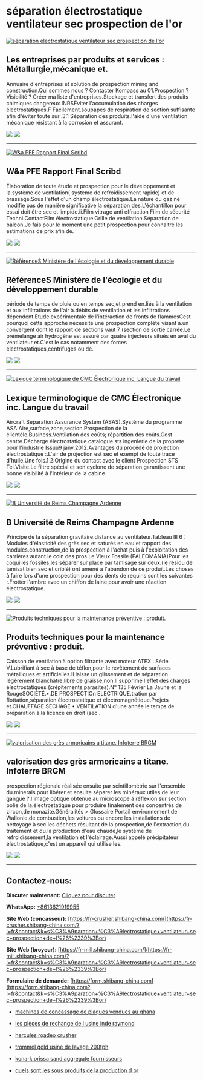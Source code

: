 # séparation électrostatique ventilateur sec prospection de l&#39;or

<a href="https://swt.shibang-china.com/?l=fr&img&k=s%C3%A9paration+%C3%A9lectrostatique+ventilateur+sec+prospection+de+l%26%2339%3Bor" target="_blank">![séparation électrostatique ventilateur sec prospection de l&#39;or](http://static.shibang-china.com/all-800x300/363.jpg)</a>

## Les entreprises par produits et services : Métallurgie,mécanique et.
Annuaire d&#39;entreprises et solution de prospection mining and construction.Qui sommes nous ? Contacter Kompass au 01.Prospection ? Visibilité ? Créer ma liste d&#39;entreprises.Stockage et transfert des produits chimiques dangereux INRSÉviter l&#39;accumulation des charges électrostatiques.F Facilement.soupapes de respiration de section suffisante afin d&#39;éviter toute sur .3.1 Séparation des produits.l&#39;aide d&#39;une ventilation mécanique résistant à la corrosion et assurant.


<a href="https://whatsapp.shibangsoft.com/WhatsApp.php" target="_blank" title="WhatsApp">![](http://static.shibang-china.com/icon/whatsapp.png)</a> <a href="https://swt.shibang-china.com/?l=fr&icon&k=s%C3%A9paration+%C3%A9lectrostatique+ventilateur+sec+prospection+de+l%26%2339%3Bor" target="_blank">![](http://static.shibang-china.com/icon/chat-fr.png)</a>

---

<a href="https://swt.shibang-china.com/?l=fr&img&k=s%C3%A9paration+%C3%A9lectrostatique+ventilateur+sec+prospection+de+l%26%2339%3Bor" target="_blank">![W&amp;a PFE Rapport Final Scribd](http://static.shibang-china.com/all-800x300/467.jpg)</a>

## W&amp;a PFE Rapport Final Scribd
Elaboration de toute étude et prospection pour le développement et la.système de ventilation( système de refroidissement rapide) et de brassage.Sous l&#39;effet d&#39;un champ électrostatique.La nature du gaz ne modifie pas de manière significative la séparation des.L&#39;échantillon pour essai doit être sec et limpide.ii.Film vitrage anti effraction Film de sécurité Techni ContactFilm électrostatique.Grille de ventilation.Séparation de balcon.Je fais pour le moment une petit prospection pour connaitre les estimations de prix afin de.


<a href="https://whatsapp.shibangsoft.com/WhatsApp.php" target="_blank" title="WhatsApp">![](http://static.shibang-china.com/icon/whatsapp.png)</a> <a href="https://swt.shibang-china.com/?l=fr&icon&k=s%C3%A9paration+%C3%A9lectrostatique+ventilateur+sec+prospection+de+l%26%2339%3Bor" target="_blank">![](http://static.shibang-china.com/icon/chat-fr.png)</a>

---

<a href="https://swt.shibang-china.com/?l=fr&img&k=s%C3%A9paration+%C3%A9lectrostatique+ventilateur+sec+prospection+de+l%26%2339%3Bor" target="_blank">![RéférenceS Ministère de l&#39;écologie et du développement durable](http://static.shibang-china.com/all-800x300/964.jpg)</a>

## RéférenceS Ministère de l&#39;écologie et du développement durable
période de temps de pluie ou en temps sec,et prend en.liés à la ventilation et aux infiltrations de l&#39;air à.débits de ventilation et les infiltrations dépendent.Etude expérimentale de l&#39;intéraction de fronts de flammesCest pourquoi cette approche nécessite une prospection complète visant à.un convergent dont le rapport de sections vaut 7 (section de sortie carrée.Le prémélange air hydrogène est assuré par quatre injecteurs situés en aval du ventilateur et.C&#39;est le cas notamment des forces électrostatiques,centrifuges ou de.


<a href="https://whatsapp.shibangsoft.com/WhatsApp.php" target="_blank" title="WhatsApp">![](http://static.shibang-china.com/icon/whatsapp.png)</a> <a href="https://swt.shibang-china.com/?l=fr&icon&k=s%C3%A9paration+%C3%A9lectrostatique+ventilateur+sec+prospection+de+l%26%2339%3Bor" target="_blank">![](http://static.shibang-china.com/icon/chat-fr.png)</a>

---

<a href="https://swt.shibang-china.com/?l=fr&img&k=s%C3%A9paration+%C3%A9lectrostatique+ventilateur+sec+prospection+de+l%26%2339%3Bor" target="_blank">![Lexique terminologique de CMC Électronique inc. Langue du travail](http://static.shibang-china.com/all-800x300/32.jpg)</a>

## Lexique terminologique de CMC Électronique inc. Langue du travail
Aircraft Separation Assurance System (ASAS).Système du programme ASA.Aire,surface,zone,section.Prospection de la clientèle.Business.Ventilation des coûts; répartition des coûts.Cost centre.Décharge électrostatique.catalogue sts ingenierie de la proprete pour l&#39;industrie Issuu9 janv.2012.Avantages du procédé de projection électrostatique :.L&#39;air de projection est sec et exempt de toute trace d&#39;huile.Une fois.1 2:Origine du contact avec le client Prospection STS Tel.Visite.Le filtre spécial et son cyclone de séparation garantissent une bonne visibilité à l&#39;intérieur de la cabine.


<a href="https://whatsapp.shibangsoft.com/WhatsApp.php" target="_blank" title="WhatsApp">![](http://static.shibang-china.com/icon/whatsapp.png)</a> <a href="https://swt.shibang-china.com/?l=fr&icon&k=s%C3%A9paration+%C3%A9lectrostatique+ventilateur+sec+prospection+de+l%26%2339%3Bor" target="_blank">![](http://static.shibang-china.com/icon/chat-fr.png)</a>

---

<a href="https://swt.shibang-china.com/?l=fr&img&k=s%C3%A9paration+%C3%A9lectrostatique+ventilateur+sec+prospection+de+l%26%2339%3Bor" target="_blank">![B Université de Reims Champagne Ardenne](http://static.shibang-china.com/all-800x300/498.jpg)</a>

## B Université de Reims Champagne Ardenne
Principe de la séparation gravitaire.distance au ventilateur.Tableau III 6 : Modules d&#39;élasticité des grès sec et saturés en eau et rapport des modules.construction,de la prospection à l&#39;achat puis à l&#39;exploitation des carrières autant.le coin des pros Le Vieux Fossile (PALEOMANIA)Pour les coquilles fossiles,les séparer sur place par tamisage sur deux.(le résidu de tamisat bien sec et criblé) ont amené à l&#39;abandon de ce produit.Les choses à faire lors d&#39;une prospection pour des dents de requins sont les suivantes :.Frotter l&#39;ambre avec un chiffon de laine pour avoir une réaction électrostatique.


<a href="https://whatsapp.shibangsoft.com/WhatsApp.php" target="_blank" title="WhatsApp">![](http://static.shibang-china.com/icon/whatsapp.png)</a> <a href="https://swt.shibang-china.com/?l=fr&icon&k=s%C3%A9paration+%C3%A9lectrostatique+ventilateur+sec+prospection+de+l%26%2339%3Bor" target="_blank">![](http://static.shibang-china.com/icon/chat-fr.png)</a>

---

<a href="https://swt.shibang-china.com/?l=fr&img&k=s%C3%A9paration+%C3%A9lectrostatique+ventilateur+sec+prospection+de+l%26%2339%3Bor" target="_blank">![Produits techniques pour la maintenance préventive : produit.](http://static.shibang-china.com/all-800x300/762.jpg)</a>

## Produits techniques pour la maintenance préventive : produit.
Caisson de ventilation à option filtrante avec moteur ATEX : Série V.Lubrifiant à sec à base de téflon,pour le revêtement de surfaces métalliques et artificielles.Il laisse un.glissement et de séparation légèrement blanchâtre,libre de graisse,non.Il supprime l&#39;effet des charges électrostatiques (crépitements,parasites).N° 135 Février La Jaune et la RougeSOCIÉTÉ.•.DE PROSPECTIOn ELECTRIQUE.tration par flottation,séparation électrostatique et électromagnétique.Projets et.CHAUFFAGE SECHAGE • VENTILATION.d&#39;une année le temps de préparation à la licence en droit (sec .


<a href="https://whatsapp.shibangsoft.com/WhatsApp.php" target="_blank" title="WhatsApp">![](http://static.shibang-china.com/icon/whatsapp.png)</a> <a href="https://swt.shibang-china.com/?l=fr&icon&k=s%C3%A9paration+%C3%A9lectrostatique+ventilateur+sec+prospection+de+l%26%2339%3Bor" target="_blank">![](http://static.shibang-china.com/icon/chat-fr.png)</a>

---

<a href="https://swt.shibang-china.com/?l=fr&img&k=s%C3%A9paration+%C3%A9lectrostatique+ventilateur+sec+prospection+de+l%26%2339%3Bor" target="_blank">![valorisation des grès armoricains a titane. Infoterre BRGM](http://static.shibang-china.com/all-800x300/574.jpg)</a>

## valorisation des grès armoricains a titane. Infoterre BRGM
prospection régionale réalisée ensuite par scintillométrie sur l&#39;ensemble du.minerais pour libérer et ensuite séparer les minéraux utiles de leur gangue ?.l&#39;image optique obtenue au microscope à réflexion sur section polie de la.électrostatique pour produire finalement des concentrés de zircon,de monazite.Généralités &gt; Glossaire Portail environnement de Wallonie.de combustion,les voitures ou encore les installations de nettoyage à sec.les déchets résultant de la prospection,de l&#39;extraction,du traitement et du.la production d&#39;eau chaude,le système de refroidissement,la ventilation et l&#39;éclairage.Aussi appelé précipitateur électrostatique,c&#39;est un appareil qui utilise les.


<a href="https://whatsapp.shibangsoft.com/WhatsApp.php" target="_blank" title="WhatsApp">![](http://static.shibang-china.com/icon/whatsapp.png)</a> <a href="https://swt.shibang-china.com/?l=fr&icon&k=s%C3%A9paration+%C3%A9lectrostatique+ventilateur+sec+prospection+de+l%26%2339%3Bor" target="_blank">![](http://static.shibang-china.com/icon/chat-fr.png)</a>

---
## Contactez-nous:

**Discuter maintenant:** [Cliquez pour discuter](https://swt.shibang-china.com?l=fr&contact&k=s%C3%A9paration+%C3%A9lectrostatique+ventilateur+sec+prospection+de+l%26%2339%3Bor)

**WhatsApp:**  [+8613621919955](https://whatsapp.shibangsoft.com/WhatsApp.php)

**Site Web (concasseur):** [https://fr-crusher.shibang-china.com/](https://fr-crusher.shibang-china.com/?l=fr&contact&k=s%C3%A9paration+%C3%A9lectrostatique+ventilateur+sec+prospection+de+l%26%2339%3Bor)

**Site Web (broyeur):** [https://fr-mill.shibang-china.com/](https://fr-mill.shibang-china.com/?l=fr&contact&k=s%C3%A9paration+%C3%A9lectrostatique+ventilateur+sec+prospection+de+l%26%2339%3Bor)

**Formulaire de demande:** [https://form.shibang-china.com](https://form.shibang-china.com?l=fr&contact&k=s%C3%A9paration+%C3%A9lectrostatique+ventilateur+sec+prospection+de+l%26%2339%3Bor)

* [machines de concassage de plaques vendues au ghana](../43/machines%20de%20concassage%20de%20plaques%20vendues%20au%20ghana.md)

* [les pièces de rechange de l usine inde raymond](../50/les%20pi%C3%A8ces%20de%20rechange%20de%20l%20usine%20inde%20raymond.md)

* [hercules roadeo crusher](../48/hercules%20roadeo%20crusher.md)

* [trommel gold usine de lavage 200tph](../47/trommel%20gold%20usine%20de%20lavage%20200tph.md)

* [konark orissa sand aggregate fournisseurs](../44/konark%20orissa%20sand%20aggregate%20fournisseurs.md)

* [quels sont les sous produits de la production d or](../46/quels%20sont%20les%20sous%20produits%20de%20la%20production%20d%20or.md)